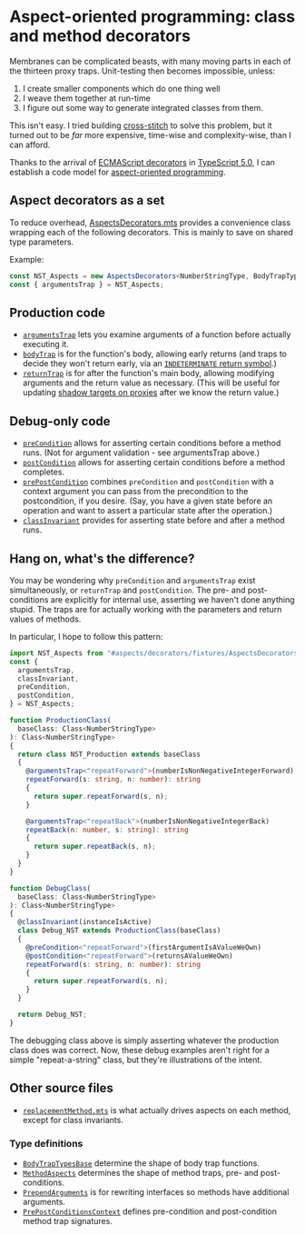 # Aspect-oriented programming: class and method decorators

Membranes can be complicated beasts, with many moving parts in each of the thirteen proxy traps.  Unit-testing then becomes impossible, unless:

1. I create smaller components which do one thing well
1. I weave them together at run-time
1. I figure out some way to generate integrated classes from them.

This isn't easy.  I tried building [cross-stitch](https://github.com/ajvincent/cross-stitch) to solve this problem, but it turned out to be _far_ more expensive, time-wise and complexity-wise, than I can afford.

Thanks to the arrival of [ECMAScript decorators](https://github.com/tc39/proposal-decorators) in [TypeScript 5.0](https://devblogs.microsoft.com/typescript/announcing-typescript-5-0/), I can establish a code model for [aspect-oriented programming](https://en.wikipedia.org/wiki/Aspect-oriented_programming).

## Aspect decorators as a set

To reduce overhead, [AspectsDecorators.mts](./source/AspectsDecorators.mts) provides a convenience class wrapping each of the following decorators.  This is mainly to save on shared type parameters.

Example:

```typescript
const NST_Aspects = new AspectsDecorators<NumberStringType, BodyTrapTypes>(ClassInvariantsWrapper);
const { argumentsTrap } = NST_Aspects;
```

## Production code

- [`argumentsTrap`](./source/methods/argumentsTrap.mts) lets you examine arguments of a function before actually executing it.
- [`bodyTrap`](./source/methods/bodyTrap.mts) is for the function's body, allowing early returns (and traps to decide they won't return early, via an [`INDETERMINATE` return symbol](./source/symbol-keys.mts).)
- [`returnTrap`](./source/methods/returnTrap.mts) is for after the function's main body, allowing modifying arguments and the return value as necessary.  (This will be useful for updating [shadow targets on proxies](https://developer.mozilla.org/en-US/docs/Web/JavaScript/Reference/Global_Objects/Proxy) after we know the return value.)

## Debug-only code

- [`preCondition`](./source/methods/prePostCondition.mts) allows for asserting certain conditions before a method runs.  (Not for argument validation - see argumentsTrap above.)
- [`postCondition`](./source/methods/prePostCondition.mts) allows for asserting certain conditions before a method completes.
- [`prePostCondition`](./source/methods/prePostCondition.mts) combines `preCondition` and `postCondition` with a context argument you can pass from the precondition to the postcondition, if you desire.  (Say, you have a given state before an operation and want to assert a particular state after the operation.)
- [`classInvariant`](./source/classes/classInvariant.mts) provides for asserting state before and after a method runs.

## Hang on, what's the difference?

You may be wondering why `preCondition` and `argumentsTrap` exist simultaneously, or `returnTrap` and `postCondition`.  The pre- and post-conditions are explicitly for internal use, asserting we haven't done anything stupid.  The traps are for actually working with the parameters and return values of methods.

In particular, I hope to follow this pattern:

```typescript
import NST_Aspects from "#aspects/decorators/fixtures/AspectsDecorators.mjs";
const {
  argumentsTrap,
  classInvariant,
  preCondition,
  postCondition,
} = NST_Aspects;

function ProductionClass(
  baseClass: Class<NumberStringType>
): Class<NumberStringType>
{
  return class NST_Production extends baseClass
  {
    @argumentsTrap<"repeatForward">(numberIsNonNegativeIntegerForward)
    repeatForward(s: string, n: number): string
    {
      return super.repeatForward(s, n);
    }

    @argumentsTrap<"repeatBack">(numberIsNonNegativeIntegerBack)
    repeatBack(n: number, s: string): string
    {
      return super.repeatBack(s, n);
    }
  }
}

function DebugClass(
  baseClass: Class<NumberStringType>
): Class<NumberStringType>
{
  @classInvariant(instanceIsActive)
  class Debug_NST extends ProductionClass(baseClass)
  {
    @preCondition<"repeatForward">(firstArgumentIsAValueWeOwn)
    @postCondition<"repeatForward">(returnsAValueWeOwn)
    repeatForward(s: string, n: number): string
    {
      return super.repeatForward(s, n);
    }
  }

  return Debug_NST;
}
```

The debugging class above is simply asserting whatever the production class does was correct.  Now, these debug examples aren't right for a simple "repeat-a-string" class, but they're illustrations of the intent.

## Other source files

- [`replacementMethod.mts`](./source/methods/replacementMethod.mts) is what actually drives aspects on each method, except for class invariants.

### Type definitions

- [`BodyTrapTypesBase`](./source/types/BodyTrapTypesBase.d.mts) determine the shape of body trap functions.
- [`MethodAspects`](./source/types/MethodAspects.d.mts) determines the shape of method traps, pre- and post-conditions.
- [`PrependArguments`](./source/types/PrependArguments.d.mts) is for rewriting interfaces so methods have additional arguments.
- [`PrePostConditionsContext`](./source/types/PrePostConditionsContext.d.mts) defines pre-condition and post-condition method trap signatures.
